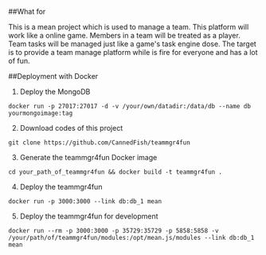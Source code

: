##What for

This is a mean project which is used to manage a team.
This platform will work like a online game.
Members in a team will be treated as a player.
Team tasks will be managed just like a game's task engine dose.
The target is to provide a team manage platform while is fire for everyone and has a lot of fun.

##Deployment with Docker

1. Deploy the MongoDB

 `docker run -p 27017:27017 -d -v /your/own/datadir:/data/db --name db yourmongoimage:tag`

2. Download codes of this project

 `git clone https://github.com/CannedFish/teammgr4fun`

3. Generate the teammgr4fun Docker image

 `cd your_path_of_teammgr4fun && docker build -t teammgr4fun .`

4. Deploy the teammgr4fun

 `docker run -p 3000:3000 --link db:db_1 mean`

5. Deploy the teammgr4fun for development

 `docker run --rm -p 3000:3000 -p 35729:35729 -p 5858:5858 -v /your/path/of/teammgr4fun/modules:/opt/mean.js/modules --link db:db_1 mean`

